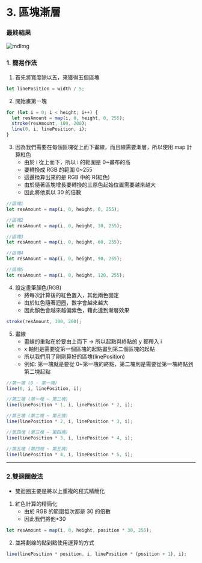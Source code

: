 # 3. 區塊漸層

### 最終結果

![mdImg](https://github.com/LonelyYeezhiChicken/p5Js-Demo/raw/main/Gradient/Gradient.png)

### 1. 簡易作法

1. 首先將寬度除以五，來獲得五個區塊

```javascript
let linePosition = width / 5;
```

2. 開始畫第一塊

```javascript
for (let i = 0; i < height; i++) {
  let resAmount = map(i, 0, height, 0, 255);
  stroke(resAmount, 100, 200);
  line(0, i, linePosition, i);
}
```

3. 因為我們需要在每個區塊從上而下畫線，而且線需要漸層，所以使用 map 計算紅色
   - 由於 i 從上而下，所以 i 的範圍是 0~畫布的高
   - 要轉換成 RGB 的範圍 0~255
   - 這邊換算出來的是 RGB 中的 R(紅色)
   - 由於隨著區塊增長要轉換的三原色起始位置需要越來越大
   - 因此將他乘以 30 的倍數

```javascript
//區塊1
let resAmount = map(i, 0, height, 0, 255);

//區塊2
let resAmount = map(i, 0, height, 30, 255);

//區塊3
let resAmount = map(i, 0, height, 60, 255);

//區塊4
let resAmount = map(i, 0, height, 90, 255);

//區塊5
let resAmount = map(i, 0, height, 120, 255);
```

4. 設定畫筆顏色(RGB)
   - 將每次計算後的紅色置入，其他兩色固定
   - 由於紅色隨著迴圈，數字會越來越大
   - 因此顏色會越來越偏紫色，藉此達到漸層效果

```javascript
stroke(resAmount, 100, 200);
```

5. 畫線
   - 畫線的重點在於要由上而下 -> 所以起點與終點的 y 都帶入 i
   - x 軸則是需要從第一個區塊的起點畫到第二個區塊的起點
   - 所以我們用了剛剛算好的區塊(linePosition)
   - 例如: 第一塊就是要從 0~第一塊的終點，第二塊則是需要從第一塊終點到第二塊起點

```javascript
//第一塊 (0 ~ 第一塊)
line(0, i, linePosition, i);

//第二塊 (第一塊 ~ 第二塊)
line(linePosition * 1, i, linePosition * 2, i);

//第三塊 (第二塊 ~ 第三塊)
line(linePosition * 2, i, linePosition * 3, i);

//第四塊 (第三塊 ~ 第四塊)
line(linePosition * 3, i, linePosition * 4, i);

//第五塊 (第四塊 ~ 第五塊)
line(linePosition * 4, i, linePosition * 5, i);
```

---

### 2.雙迴圈做法

- 雙迴圈主要是將以上重複的程式精簡化

1. 紅色計算的精簡化
   - 由於 RGB 的範圍每次都是 30 的倍數
   - 因此我們將他\*30

```javascript
let resAmount = map(i, 0, height, position * 30, 255);
```

2. 並將劃線的點到點使用運算的方式

```javascript
line(linePosition * position, i, linePosition * (position + 1), i);
```

